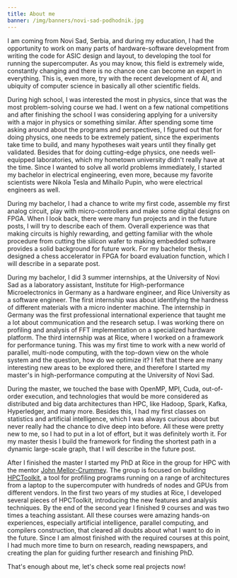 ```yaml
---
title: About me
banner: /img/banners/novi-sad-podhodnik.jpg
---
```




I am coming from Novi Sad, Serbia, and during my education, I had the opportunity to
work on many parts of hardware-software development from writing the code for ASIC design
and layout, to developing the tool for running the supercomputer. As you may know,
this field is extremely wide, constantly changing and there is no chance one can become
an expert in everything. This is, even more, try with the recent development of AI, and
ubiquity of computer science in basically all other scientific fields.


During high school, I was interested the most in physics, since that was the most problem-solving course we had. I went on a few national competitions and after finishing the school
I was considering applying for a university with a major in physics or something similar.
After spending some time asking around about the programs and perspectives, I figured out
that for doing physics, one needs to be extremely patient, since the experiments take time to build, and many hypotheses wait years until they finally get validated. Besides that for
doing cutting-edge physics, one needs well-equipped laboratories, which my hometown university
didn't really have at the time. Since I wanted to solve all world problems immediately, 
I started my bachelor in electrical engineering, even more, because my favorite scientists were
Nikola Tesla and Mihailo Pupin, who were electrical engineers as well.


During my bachelor, I had a chance to write my first code, assemble my first analog circuit,
play with micro-controllers and make some digital designs on FPGA. When I look back, there
were many fun projects and in the future posts, I will try to describe each of them. Overall
experience was that making circuits is highly rewarding, and getting familiar with the whole procedure from cutting the silicon wafer to making embedded software provides a solid background for future work. For my bachelor thesis, I designed a chess accelerator in FPGA
for board evaluation function, which I will describe in a separate post.


During my bachelor, I did 3 summer internships, at the University of Novi Sad as a laboratory assistant,
Institute for High-performance Microelectronics in Germany as a hardware engineer, and Rice University
as a software engineer. The first internship was about identifying the hardness of different materials with a micro indenter machine. The internship in Germany was the first professional international experience that taught me a lot about communication and the research setup. I was working there on
profiling and analysis of FFT implementation on a specialized hardware platform. The third internship was at Rice, where I worked on a framework for performance tuning. This was my first time to work with a new world of parallel, multi-node computing, with the top-down view on the whole system and the question, how do we optimize it? I felt that there are many interesting new areas to be explored there, and therefore I started my master's in high-performance computing at the University of Novi Sad. 


During the master, we touched the base with OpenMP, MPI, Cuda, out-of-order execution, and technologies
that would be more considered as distributed and big data architectures than HPC, like Hadoop, Spark, Kafka, Hyperledger, and many more. Besides this, I had my first classes on statistics and artificial intelligence, 
which I was always curious about but never really had the chance to dive deep into before. All these were pretty new to me, so I had to put in a lot of effort, but it was definitely worth it. For my master thesis
I build the framework for finding the shortest path in a dynamic large-scale graph, that I will describe in
the future post.


After I finished the master I started my PhD at Rice in the group for HPC with the mentor [John Mellor-Crummey](https://scholar.google.com/citations?user=wX0XpxMAAAAJ&hl=en). The group is focused on building [HPCToolkit](http://hpctoolkit.org/), a tool for profiling programs running on a range of architectures from a laptop to the supercomputer with hundreds of nodes and GPUs from different vendors. In the first two years of my studies at Rice, I developed
several pieces of HPCToolkit, introducing the new features and analysis techniques. By the end of the second year
I finished 9 courses and was two times a teaching assistant. All these courses were amazing hands-on experiences,
especially artificial intelligence, parallel computing, and compilers construction, that cleared all doubts about what I want to do in the future. Since I am almost finished with the required courses at this point, I had much more
time to burn on research, reading newspapers, and creating the plan for guiding further research and finishing PhD. 


That's enough about me, let's check some real projects now!


